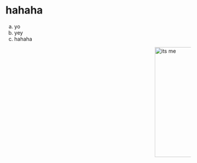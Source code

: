 <html>
<head>
    <meta charset="UTF-8">
    <title>yeyie!</title>
</head>
<body>
  <h1>hahaha</h1>
  <ol type="a">
    <li>yo</li>
    <li>yey</li>
    <li>hahaha</li>
  </ol>
  <marquee scrollamount="1200" direction="right"><img src="C:\Users\sidhb\OneDrive\Pictures\unknown.png" alt="its me" height="300" width="300" > </marquee>
</body>
</html> 